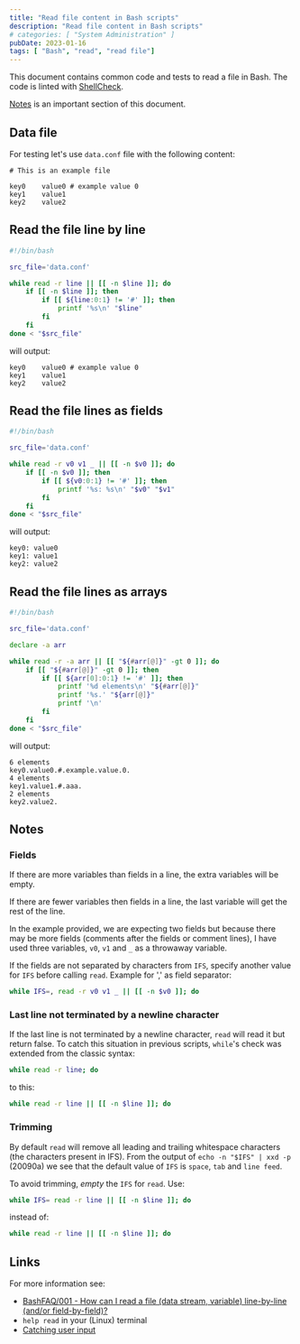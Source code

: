 ```yaml
---
title: "Read file content in Bash scripts"
description: "Read file content in Bash scripts"
# categories: [ "System Administration" ]
pubDate: 2023-01-16
tags: [ "Bash", "read", "read file"]
---
```


This document contains common code and tests to read a file in Bash.
The code is linted with [ShellCheck](https://www.shellcheck.net/).

[Notes](#notes) is an important section of this document.

## Data file

For testing let's use `data.conf` file with the following content:

```shell
# This is an example file

key0    value0 # example value 0
key1    value1
key2    value2
```

## Read the file line by line

```sh
#!/bin/bash

src_file='data.conf'

while read -r line || [[ -n $line ]]; do
    if [[ -n $line ]]; then
        if [[ ${line:0:1} != '#' ]]; then
            printf '%s\n' "$line"
        fi
    fi
done < "$src_file"
```

will output:

```plaintext
key0    value0 # example value 0
key1    value1
key2    value2
```

## Read the file lines as fields

```sh
#!/bin/bash

src_file='data.conf'

while read -r v0 v1 _ || [[ -n $v0 ]]; do
    if [[ -n $v0 ]]; then
        if [[ ${v0:0:1} != '#' ]]; then
            printf '%s: %s\n' "$v0" "$v1"
        fi
    fi
done < "$src_file"
```

will output:

```plaintext
key0: value0
key1: value1
key2: value2
```

## Read the file lines as arrays

```sh
#!/bin/bash

src_file='data.conf'

declare -a arr

while read -r -a arr || [[ "${#arr[@]}" -gt 0 ]]; do
    if [[ "${#arr[@]}" -gt 0 ]]; then
        if [[ ${arr[0]:0:1} != '#' ]]; then
            printf '%d elements\n' "${#arr[@]}"
            printf '%s.' "${arr[@]}"
            printf '\n'
        fi
    fi
done < "$src_file"
```

will output:

```plaintext
6 elements
key0.value0.#.example.value.0.
4 elements
key1.value1.#.aaa.
2 elements
key2.value2.
```

## Notes

### Fields

If there are more variables than fields in a line, the extra variables will be empty.

If there are fewer variables then fields in a line, the last variable will get the rest of the line.

In the example provided, we are expecting two fields but because there may be more fields (comments after the fields or comment lines), I have used three variables, `v0`, `v1` and `_` as a throwaway variable.

If the fields are not separated by characters from `IFS`, specify another value for `IFS` before calling `read`. Example for ',' as field separator:

```sh
while IFS=, read -r v0 v1 _ || [[ -n $v0 ]]; do
```

### Last line not terminated by a newline character

If the last line is not terminated by a newline character, `read` will read it but return false. To catch this situation in previous scripts, `while`'s check was extended from the classic syntax:

```sh
while read -r line; do
```

to this:

```sh
while read -r line || [[ -n $line ]]; do
```

### Trimming

By default `read` will remove all leading and trailing whitespace characters (the characters present in IFS).
From the output of `echo -n "$IFS" | xxd -p` (20090a) we see that the default value of `IFS` is `space`, `tab` and `line feed`.

To avoid trimming, *empty* the `IFS` for `read`. Use:

```sh
while IFS= read -r line || [[ -n $line ]]; do
```

instead of:

```sh
while read -r line || [[ -n $line ]]; do
```

## Links

For more information see:

- [BashFAQ/001 - How can I read a file (data stream, variable) line-by-line (and/or field-by-field)?](http://mywiki.wooledge.org/BashFAQ/001)
- `help read` in your (Linux) terminal
- [Catching user input](https://tldp.org/LDP/Bash-Beginners-Guide/html/sect_08_02.html)
